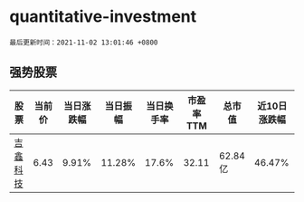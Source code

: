 # quantitative-investment

`最后更新时间：2021-11-02 13:01:46 +0800`

## 强势股票

|股票|当前价|当日涨跌幅|当日振幅|当日换手率|市盈率TTM|总市值|近10日涨跌幅|
|----|----|----|----|----|----|----|----|
|[吉鑫科技](https://xueqiu.com/S/SH601218)|6.43|9.91%|11.28%|17.6%|32.11|62.84亿|46.47%|
